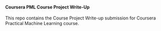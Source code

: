 #### Coursera PML Course Project Write-Up

This repo contains the Course Project Write-up submission for Coursera Practical Machine Learning course.
